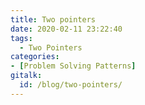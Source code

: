 ```yaml
---
title: Two pointers
date: 2020-02-11 23:22:40
tags:
  - Two Pointers
categories:
- [Problem Solving Patterns]
gitalk:
  id: /blog/two-pointers/
---
```

